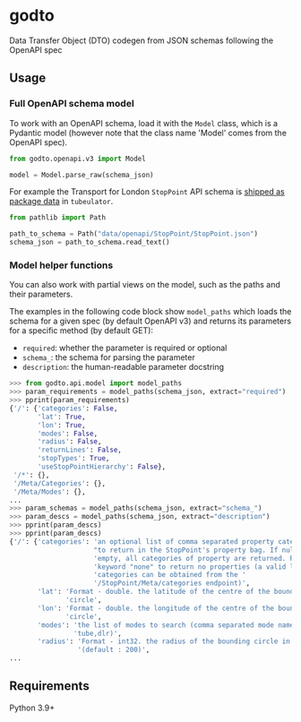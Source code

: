# godto

Data Transfer Object (DTO) codegen from JSON schemas following the OpenAPI spec 

## Usage

### Full OpenAPI schema model

To work with an OpenAPI schema, load it with the `Model` class,
which is a Pydantic model (however note that the class name 'Model' comes from the OpenAPI spec).

```py
from godto.openapi.v3 import Model

model = Model.parse_raw(schema_json)
```

For example the Transport for London `StopPoint` API schema
is [shipped as package data][StopPoint_schema] in `tubeulator`.

[StopPoint_schema]: https://github.com/lmmx/tubeulator/blob/master/src/tubeulator/data/openapi/StopPoint/StopPoint.json

```py
from pathlib import Path

path_to_schema = Path("data/openapi/StopPoint/StopPoint.json")
schema_json = path_to_schema.read_text()
```

### Model helper functions

You can also work with partial views on the model, such as the paths and their parameters.

The examples in the following code block show `model_paths` which loads the schema for a given spec
(by default OpenAPI v3) and returns its parameters for a specific method (by default GET):

- `required`: whether the parameter is required or optional
- `schema_`: the schema for parsing the parameter
- `description`: the human-readable parameter docstring

```py
>>> from godto.api.model import model_paths
>>> param_requirements = model_paths(schema_json, extract="required")
>>> pprint(param_requirements)                                                      
{'/': {'categories': False,                                                         
       'lat': True,                                                                 
       'lon': True,                                                                 
       'modes': False,                                                              
       'radius': False,                                                             
       'returnLines': False,                                                        
       'stopTypes': True,                                                           
       'useStopPointHierarchy': False},                                             
 '/*': {},
 '/Meta/Categories': {},
 '/Meta/Modes': {},
...
>>> param_schemas = model_paths(schema_json, extract="schema_")
>>> param_descs = model_paths(schema_json, extract="description")            
>>> pprint(param_descs)                                                        
>>> pprint(param_descs)                                                             
{'/': {'categories': 'an optional list of comma separated property categories '     
                     "to return in the StopPoint's property bag. If null or "   
                     'empty, all categories of property are returned. Pass the '    
                     'keyword "none" to return no properties (a valid list of '     
                     'categories can be obtained from the '                         
                     '/StopPoint/Meta/categories endpoint)',                   
       'lat': 'Format - double. the latitude of the centre of the bounding '    
              'circle',                                                             
       'lon': 'Format - double. the longitude of the centre of the bounding '  
              'circle',                                                             
       'modes': 'the list of modes to search (comma separated mode names e.g. '
                'tube,dlr)',                                                        
       'radius': 'Format - int32. the radius of the bounding circle in metres '     
                 '(default : 200)',
...                  
```

## Requirements

Python 3.9+
